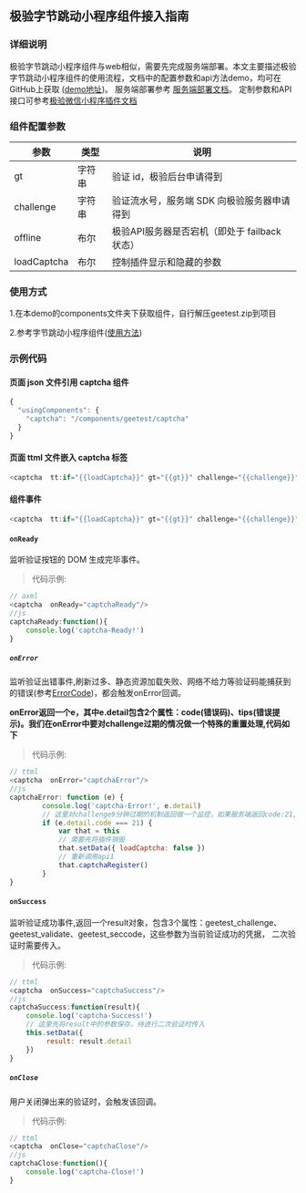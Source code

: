## 极验字节跳动小程序组件接入指南

### 详细说明
极验字节跳动小程序组件与web相似，需要先完成服务端部署。本文主要描述极验字节跳动小程序组件的使用流程，文档中的配置参数和api方法demo，均可在 GitHub上获取 ([demo地址](https://github.com/GeeTeam/gt-miniprogram-alipay-demo))。
服务端部署参考 [服务端部署文档](https://docs.geetest.com/sensebot/deploy/server/java)。
定制参数和API接口可参考[极验微信小程序插件文档](https://docs.geetest.com/sensebot/apirefer/api/miniprogram/#%E9%85%8D%E7%BD%AE%E5%8F%82%E6%95%B0)


### 组件配置参数

| 参数 | 类型 | 说明 |
| ---- | ---- | ---- |
| gt | 字符串 | 验证 id，极验后台申请得到 |
| challenge   | 字符串 | 验证流水号，服务端 SDK 向极验服务器申请得到                |
| offline     | 布尔   | 极验API服务器是否宕机（即处于 failback 状态）                |
|  loadCaptcha | 布尔 | 控制插件显示和隐藏的参数 |


### 使用方式
1.在本demo的components文件夹下获取组件，自行解压geetest.zip到项目

2.参考字节跳动小程序组件([使用方法](https://microapp.bytedance.com/docs/zh-CN/mini-app/develop/guide/custom-component/custom-component))


### 示例代码
#### 页面 json 文件引用 captcha 组件
```javascript
{
  "usingComponents": {
    "captcha": "/components/geetest/captcha"
  }
}
```

#### 页面 ttml 文件嵌入 captcha 标签
```javascript
<captcha  tt:if="{{loadCaptcha}}" gt="{{gt}}" challenge="{{challenge}}" offline="{{offline}}" />
```

#### 组件事件
```javascript
<captcha  tt:if="{{loadCaptcha}}" gt="{{gt}}" challenge="{{challenge}}" offline="{{offline}}" onSuccess="captchaSuccess" lang="en" onReady="captchaReady" onClose="captchaClose" onError="captchaError" />
```

#### `onReady`

监听验证按钮的 DOM 生成完毕事件。
>代码示例:

```js
// axml
<captcha  onReady="captchaReady"/>
//js  
captchaReady:function(){
    console.log('captcha-Ready!')
}
```

##### `onError`
监听验证出错事件,刷新过多、静态资源加载失败、网络不给力等验证码能捕获到的错误(参考[ErrorCode](/sensebot/apirefer/errorcode/web/))，都会触发onError回调。

**onError返回一个e，其中e.detail包含2个属性：code(错误码)、tips(错误提示)。我们在onError中要对challenge过期的情况做一个特殊的重置处理,代码如下**
>代码示例:

```js
// ttml
<captcha  onError="captchaError"/>
//js  
captchaError: function (e) {
        console.log('captcha-Error!', e.detail)
        // 这里对challenge9分钟过期的机制返回做一个监控，如果服务端返回code:21,tips:not proof，则重新调用api1重置
        if (e.detail.code === 21) {
            var that = this
            // 需要先将插件销毁
            that.setData({ loadCaptcha: false })
            // 重新调用api1
            that.captchaRegister()
        }
}
```

#### `onSuccess`

监听验证成功事件,返回一个result对象，包含3个属性：geetest_challenge、geetest_validate、geetest_seccode，这些参数为当前验证成功的凭据，
二次验证时需要传入。
>代码示例:

```js
// ttml
<captcha  onSuccess="captchaSuccess"/>
//js  
captchaSuccess:function(result){
    console.log('captcha-Success!')
    // 这里先将result中的参数保存，待进行二次验证时传入
    this.setData({
         result: result.detail
    })
}
```

##### `onClose`
用户关闭弹出来的验证时，会触发该回调。

>代码示例:

```js
// ttml
<captcha  onClose="captchaClose"/>
//js      
captchaClose:function(){
    console.log('captcha-Close!')
}
```





